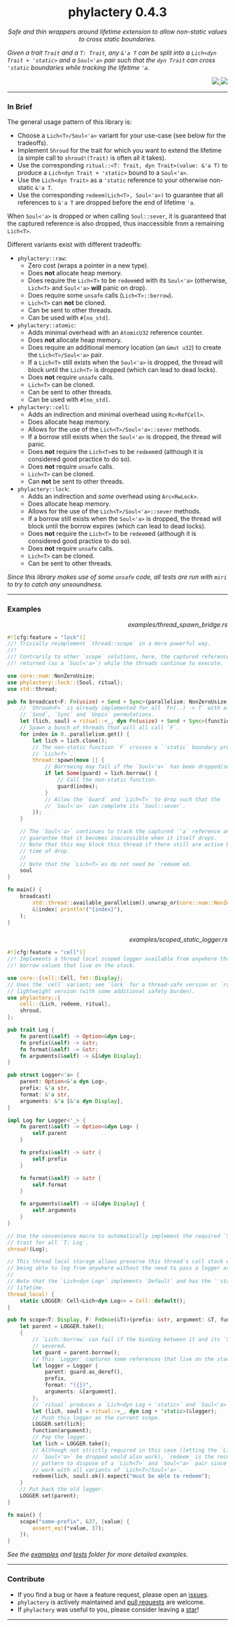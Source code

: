 <div align="center"> <h1> phylactery 0.4.3 </h1> </div>

<p align="center">
    <em> 
Safe and thin wrappers around lifetime extension to allow non-static values to cross static boundaries.

Given a trait `Trait` and a `T: Trait`, any `&'a T` can be split into a `Lich<dyn Trait + 'static>` and a `Soul<'a>` pair such that the `dyn Trait` can cross `'static` boundaries while tracking the lifetime `'a`.
    </em>
</p>

<div align="right">
    <a href="https://github.com/Magicolo/phylactery/actions/workflows/test.yml"> <img src="https://github.com/Magicolo/phylactery/actions/workflows/test.yml/badge.svg"> </a>
    <a href="https://crates.io/crates/phylactery"> <img src="https://img.shields.io/crates/v/phylactery.svg"> </a>
</div>

---
### In Brief

The general usage pattern of this library is:
- Choose a `Lich<T>/Soul<'a>` variant for your use-case (see below for the tradeoffs).
- Implement `Shroud` for the trait for which you want to extend the lifetime (a simple call to `shroud!(Trait)` is often all it takes).
- Use the corresponding `ritual::<T: Trait, dyn Trait>(value: &'a T)` to produce a `Lich<dyn Trait + 'static>` bound to a `Soul<'a>`.
- Use the `Lich<dyn Trait>` as a `'static` reference to your otherwise non-static `&'a T`.
- Use the corresponding `redeem(Lich<T>, Soul<'a>)` to guarantee that all references to `&'a T` are dropped before the end of lifetime `'a`.

When `Soul<'a>` is dropped or when calling `Soul::sever`, it is guaranteed that the captured reference is also dropped, thus
inaccessible from a remaining `Lich<T>`.

Different variants exist with different tradeoffs:
- `phylactery::raw`:
    - Zero cost (wraps a pointer in a new type).
    - Does **not** allocate heap memory.
    - Does require the `Lich<T>` to be `redeem`ed with its `Soul<'a>` (otherwise, `Lich<T>` and `Soul<'a>` **will** panic on drop).
    - Does require some `unsafe` calls (`Lich<T>::borrow`).
    - `Lich<T>` can **not** be cloned.
    - Can be sent to other threads.
    - Can be used with `#[no_std]`.
- `phylactery::atomic`:
    - Adds minimal overhead with an `AtomicU32` reference counter.
    - Does **not** allocate heap memory.
    - Does require an additional memory location (an `&mut u32`) to create the `Lich<T>/Soul<'a>` pair.
    - If a `Lich<T>` still exists when the `Soul<'a>` is dropped, the thread will block until the `Lich<T>` is dropped (which can lead to dead locks).
    - Does **not** require `unsafe` calls.
    - `Lich<T>` can be cloned.
    - Can be sent to other threads.
    - Can be used with `#[no_std]`.
- `phylactery::cell`:
    - Adds an indirection and minimal overhead using `Rc<RefCell>`.
    - Does allocate heap memory.
    - Allows for the use of the `Lich<T>/Soul<'a>::sever` methods.
    - If a borrow still exists when the `Soul<'a>` is dropped, the thread will panic.
    - Does **not** require the `Lich<T>`es to be `redeem`ed (although it is considered good practice to do so).
    - Does **not** require `unsafe` calls.
    - `Lich<T>` can be cloned.
    - Can **not** be sent to other threads.
- `phylactery::lock`:
    - Adds an indirection and *some* overhead using `Arc<RwLock>`.
    - Does allocate heap memory.
    - Allows for the use of the `Lich<T>/Soul<'a>::sever` methods.
    - If a borrow still exists when the `Soul<'a>` is dropped, the thread will block until the borrow expires (which can lead to dead locks).
    - Does **not** require the `Lich<T>` to be `redeem`ed (although it is considered good practice to do so).
    - Does **not** require `unsafe` calls.
    - `Lich<T>` can be cloned.
    - Can be sent to other threads.
    
*Since this library makes use of some `unsafe` code, all tests are run with `miri` to try to catch any unsoundness.*

---
### Examples

<p align="right"><em> examples/thread_spawn_bridge.rs </em></p>

```rust
#![cfg(feature = "lock")]
//! Trivially reimplement `thread::scope` in a more powerful way.
//!
//! Contrarily to other `scope` solutions, here, the captured reference can be
//! returned (as a `Soul<'a>`) while the threads continue to execute.

use core::num::NonZeroUsize;
use phylactery::lock::{Soul, ritual};
use std::thread;

pub fn broadcast<F: Fn(usize) + Send + Sync>(parallelism: NonZeroUsize, function: &F) -> Soul<'_> {
    // `Shroud<F>` is already implemented for all `Fn(..) -> T` with all of their
    // `Send`, `Sync` and `Unpin` permutations.
    let (lich, soul) = ritual::<_, dyn Fn(usize) + Send + Sync>(function);
    // Spawn a bunch of threads that will all call `F`.
    for index in 0..parallelism.get() {
        let lich = lich.clone();
        // The non-static function `F` crosses a `'static` boundary protected by the
        // `Lich<T>`.
        thread::spawn(move || {
            // Borrowing may fail if the `Soul<'a>` has been dropped/severed.
            if let Some(guard) = lich.borrow() {
                // Call the non-static function.
                guard(index);
            }
            // Allow the `Guard` and `Lich<T>` to drop such that the
            // `Soul<'a>` can complete its `Soul::sever`.
        });
    }

    // The `Soul<'a>` continues to track the captured `'a` reference and will
    // guarantee that it becomes inaccessible when it itself drops.
    // Note that this may block this thread if there still are active borrows at the
    // time of drop.
    //
    // Note that the `Lich<T>`es do not need be `redeem`ed.
    soul
}

fn main() {
    broadcast(
        std::thread::available_parallelism().unwrap_or(core::num::NonZeroUsize::MIN),
        &|index| println!("{index}"),
    );
}

```

###

<p align="right"><em> examples/scoped_static_logger.rs </em></p>

```rust
#![cfg(feature = "cell")]
//! Implements a thread local scoped logger available from anywhere that can
//! borrow values that live on the stack.

use core::{cell::Cell, fmt::Display};
// Uses the `cell` variant; see `lock` for a thread-safe version or `raw` for a even more
// lightweight version (with some additional safety burden).
use phylactery::{
    cell::{Lich, redeem, ritual},
    shroud,
};

pub trait Log {
    fn parent(&self) -> Option<&dyn Log>;
    fn prefix(&self) -> &str;
    fn format(&self) -> &str;
    fn arguments(&self) -> &[&dyn Display];
}

pub struct Logger<'a> {
    parent: Option<&'a dyn Log>,
    prefix: &'a str,
    format: &'a str,
    arguments: &'a [&'a dyn Display],
}

impl Log for Logger<'_> {
    fn parent(&self) -> Option<&dyn Log> {
        self.parent
    }

    fn prefix(&self) -> &str {
        self.prefix
    }

    fn format(&self) -> &str {
        self.format
    }

    fn arguments(&self) -> &[&dyn Display] {
        self.arguments
    }
}

// Use the convenience macro to automatically implement the required `Shroud`
// trait for all `T: Log`.
shroud!(Log);

// This thread local storage allows preserve this thread's call stack while
// being able to log from anywhere without the need to pass a logger around.
//
// Note that the `Lich<dyn Log>` implements `Default` and has the `'static`
// lifetime.
thread_local! {
    static LOGGER: Cell<Lich<dyn Log>> = Cell::default();
}

pub fn scope<T: Display, F: FnOnce(&T)>(prefix: &str, argument: &T, function: F) {
    let parent = LOGGER.take();
    {
        // `Lich::borrow` can fail if the binding between it and its `Soul<'a>` has been
        // severed.
        let guard = parent.borrow();
        // This `Logger` captures some references that live on the stack.
        let logger = Logger {
            parent: guard.as_deref(),
            prefix,
            format: "({})",
            arguments: &[argument],
        };
        // `ritual` produces a `Lich<dyn Log + 'static>` and `Soul<'a>` pair.
        let (lich, soul) = ritual::<_, dyn Log + 'static>(&logger);
        // Push this logger as the current scope.
        LOGGER.set(lich);
        function(argument);
        // Pop the logger.
        let lich = LOGGER.take();
        // Although not strictly required in this case (letting the `Lich<T>` and
        // `Soul<'a>` be dropped would also work), `redeem` is the recommended
        // pattern to dispose of a `Lich<T>` and `Soul<'a>` pair since it is going to
        // work with all variants of `Lich<T>/Soul<'a>`.
        redeem(lich, soul).ok().expect("must be able to redeem");
    }
    // Put back the old logger.
    LOGGER.set(parent);
}

fn main() {
    scope("some-prefix", &37, |value| {
        assert_eq!(*value, 37);
    });
}

```

_See the [examples](examples/) and [tests](tests/) folder for more detailed examples._

---
### Contribute
- If you find a bug or have a feature request, please open an [issues](https://github.com/Magicolo/phylactery/issues).
- `phylactery` is actively maintained and [pull requests](https://github.com/Magicolo/phylactery/pulls) are welcome.
- If `phylactery` was useful to you, please consider leaving a [star](https://github.com/Magicolo/phylactery)!

---
